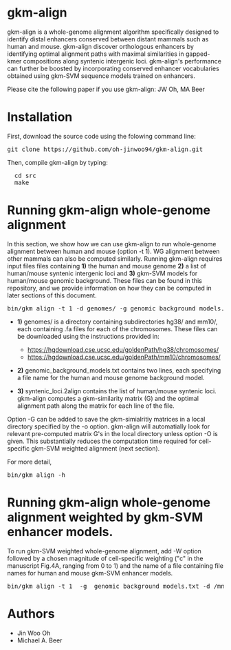 # gkm-align
gkm-align is a whole-genome alignment algorithm specifically designed to identify distal enhancers conserved between distant mammals such as human and mouse. gkm-align discover orthologous enhancers by identifying optimal alignment paths with maximal similarities in gapped-kmer compositions along syntenic intergenic loci. gkm-align's performance can further be boosted by incorporating conserved enhancer vocabularies obtained using gkm-SVM sequence models trained on enhancers. 

Please cite the following paper if you use gkm-align:
JW Oh, MA Beer  

# Installation
First, download the source code using the folowing command line:
<pre>
git clone https://github.com/oh-jinwoo94/gkm-align.git
</pre>

Then, compile gkm-align by typing:
<pre>
  cd src
  make
</pre>

# Running gkm-align whole-genome alignment
In this section, we show how we can use gkm-align to run whole-genome alignment between human and mouse (option -t 1). WG alignment between other mammals can also be computed similarly. Running gkm-align requires input files files containing **1)** the human and mouse genome  **2)** a list of human/mouse syntenic intergenic loci and **3)** gkm-SVM models for human/mouse genomic background. These files can be found in this repository, and we provide information on how they can be computed in later sections of this document. 

<pre>
bin/gkm_align -t 1 -d genomes/ -g genomic_background_models.txt  syntenic_loci.2align -o ofiles/ -n unweighted
</pre>

- **1)** genomes/ is a directory containing subdirectories hg38/ and mm10/, each containing .fa files for each of the chromosomes. These files can be downloaded using the instructions provided in:

  - https://hgdownload.cse.ucsc.edu/goldenPath/hg38/chromosomes/
  - https://hgdownload.cse.ucsc.edu/goldenPath/mm10/chromosomes/

- **2)** genomic_background_models.txt contains two lines, each specifying a file name for the human and mouse genome background model.

- **3)** syntenic_loci.2align contains the list of human/mouse syntenic loci. gkm-align computes a gkm-similarity matrix (G) and the optimal alignment path along the matrix for each line of the file.

Option -G can be added to save the gkm-simialritiy matrices in a local directory specified by the -o option. gkm-align will automatially look for relevant pre-computed matrix G's in the local directory unless option -O is given. This substantially reduces the computation time required for cell-specific gkm-SVM weighted alignment (next section).

For more detail,
<pre>
bin/gkm_align -h
</pre>

# Running gkm-align whole-genome alignment weighted by gkm-SVM enhancer models. 
To run gkm-SVM weighted whole-genome alignment, add -W option followed by a chosen magnitude of cell-specific weighting ("c" in the manuscript Fig.4A, ranging from 0 to 1) and the name of a file containing file names for human and mouse gkm-SVM enhancer models. 

<pre>
bin/gkm_align -t 1  -g  genomic_background_models.txt -d /mnt/data0/joh27/genomes/ syntenic_loci.2align -W 0.5,gkmSVM_human_mouse_brain_models.txt -o ofiles/ -n brain_weighted
</pre>  

# Authors
- Jin Woo Oh 
- Michael A. Beer
